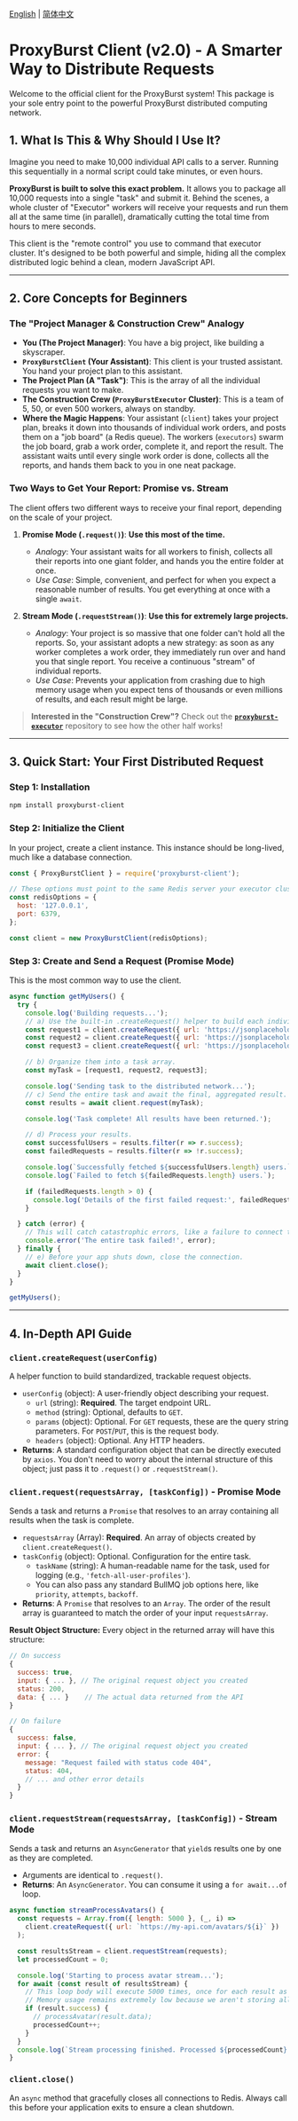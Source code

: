 [English](README.md) | [简体中文](README.zh-CN.md)

# ProxyBurst Client (v2.0) - A Smarter Way to Distribute Requests

Welcome to the official client for the ProxyBurst system! This package is your sole entry point to the powerful ProxyBurst distributed computing network.

## 1. What Is This & Why Should I Use It?

Imagine you need to make 10,000 individual API calls to a server. Running this sequentially in a normal script could take minutes, or even hours.

**ProxyBurst is built to solve this exact problem.** It allows you to package all 10,000 requests into a single "task" and submit it. Behind the scenes, a whole cluster of "Executor" workers will receive your requests and run them all at the same time (in parallel), dramatically cutting the total time from hours to mere seconds.

This client is the "remote control" you use to command that executor cluster. It's designed to be both powerful and simple, hiding all the complex distributed logic behind a clean, modern JavaScript API.

---

## 2. Core Concepts for Beginners

### The "Project Manager & Construction Crew" Analogy
- **You (The Project Manager)**: You have a big project, like building a skyscraper.
- **`ProxyBurstClient` (Your Assistant)**: This client is your trusted assistant. You hand your project plan to this assistant.
- **The Project Plan (A "Task")**: This is the array of all the individual requests you want to make.
- **The Construction Crew (`ProxyBurstExecutor` Cluster)**: This is a team of 5, 50, or even 500 workers, always on standby.
- **Where the Magic Happens**: Your assistant (`client`) takes your project plan, breaks it down into thousands of individual work orders, and posts them on a "job board" (a Redis queue). The workers (`executors`) swarm the job board, grab a work order, complete it, and report the result. The assistant waits until every single work order is done, collects all the reports, and hands them back to you in one neat package.

### Two Ways to Get Your Report: Promise vs. Stream
The client offers two different ways to receive your final report, depending on the scale of your project.

1.  **Promise Mode (`.request()`)**: **Use this most of the time.**
    -   *Analogy*: Your assistant waits for all workers to finish, collects all their reports into one giant folder, and hands you the entire folder at once.
    -   *Use Case*: Simple, convenient, and perfect for when you expect a reasonable number of results. You get everything at once with a single `await`.

2.  **Stream Mode (`.requestStream()`)**: **Use this for extremely large projects.**
    -   *Analogy*: Your project is so massive that one folder can't hold all the reports. So, your assistant adopts a new strategy: as soon as any worker completes a work order, they immediately run over and hand you that single report. You receive a continuous "stream" of individual reports.
    -   *Use Case*: Prevents your application from crashing due to high memory usage when you expect tens of thousands or even millions of results, and each result might be large.

> **Interested in the "Construction Crew"?** Check out the [**`proxyburst-executor`**](https://github.com/cityO/proxyburst-executor) repository to see how the other half works!

---

## 3. Quick Start: Your First Distributed Request

### Step 1: Installation
```bash
npm install proxyburst-client
```

### Step 2: Initialize the Client
In your project, create a client instance. This instance should be long-lived, much like a database connection.
```javascript
const { ProxyBurstClient } = require('proxyburst-client');

// These options must point to the same Redis server your executor cluster is connected to.
const redisOptions = {
  host: '127.0.0.1',
  port: 6379,
};

const client = new ProxyBurstClient(redisOptions);
```

### Step 3: Create and Send a Request (Promise Mode)
This is the most common way to use the client.

```javascript
async function getMyUsers() {
  try {
    console.log('Building requests...');
    // a) Use the built-in .createRequest() helper to build each individual request.
    const request1 = client.createRequest({ url: 'https://jsonplaceholder.typicode.com/users/1' });
    const request2 = client.createRequest({ url: 'https://jsonplaceholder.typicode.com/users/2' });
    const request3 = client.createRequest({ url: 'https://jsonplaceholder.typicode.com/users/invalid' }); // This one will fail

    // b) Organize them into a task array.
    const myTask = [request1, request2, request3];

    console.log('Sending task to the distributed network...');
    // c) Send the entire task and await the final, aggregated result.
    const results = await client.request(myTask);

    console.log('Task complete! All results have been returned.');

    // d) Process your results.
    const successfulUsers = results.filter(r => r.success);
    const failedRequests = results.filter(r => !r.success);

    console.log(`Successfully fetched ${successfulUsers.length} users.`);
    console.log(`Failed to fetch ${failedRequests.length} users.`);

    if (failedRequests.length > 0) {
      console.log('Details of the first failed request:', failedRequests[0].error.message);
    }

  } catch (error) {
    // This will catch catastrophic errors, like a failure to connect to the queue.
    console.error('The entire task failed!', error);
  } finally {
    // e) Before your app shuts down, close the connection.
    await client.close();
  }
}

getMyUsers();
```

---

## 4. In-Depth API Guide

### `client.createRequest(userConfig)`
A helper function to build standardized, trackable request objects.
- `userConfig` (object): A user-friendly object describing your request.
  - `url` (string): **Required**. The target endpoint URL.
  - `method` (string): Optional, defaults to `GET`.
  - `params` (object): Optional. For `GET` requests, these are the query string parameters. For `POST`/`PUT`, this is the request body.
  - `headers` (object): Optional. Any HTTP headers.
- **Returns**: A standard configuration object that can be directly executed by `axios`. You don't need to worry about the internal structure of this object; just pass it to `.request()` or `.requestStream()`.

### `client.request(requestsArray, [taskConfig])` - Promise Mode
Sends a task and returns a `Promise` that resolves to an array containing all results when the task is complete.
- `requestsArray` (Array): **Required**. An array of objects created by `client.createRequest()`.
- `taskConfig` (object): Optional. Configuration for the entire task.
  - `taskName` (string): A human-readable name for the task, used for logging (e.g., `'fetch-all-user-profiles'`).
  - You can also pass any standard BullMQ job options here, like `priority`, `attempts`, `backoff`.
- **Returns**: A `Promise` that resolves to an `Array`. The order of the result array is guaranteed to match the order of your input `requestsArray`.

**Result Object Structure:**
Every object in the returned array will have this structure:
```javascript
// On success
{
  success: true,
  input: { ... }, // The original request object you created
  status: 200,
  data: { ... }    // The actual data returned from the API
}

// On failure
{
  success: false,
  input: { ... }, // The original request object you created
  error: {
    message: "Request failed with status code 404",
    status: 404,
    // ... and other error details
  }
}
```

### `client.requestStream(requestsArray, [taskConfig])` - Stream Mode
Sends a task and returns an `AsyncGenerator` that `yield`s results one by one as they are completed.
- Arguments are identical to `.request()`.
- **Returns**: An `AsyncGenerator`. You can consume it using a `for await...of` loop.

```javascript
async function streamProcessAvatars() {
  const requests = Array.from({ length: 5000 }, (_, i) =>
    client.createRequest({ url: `https://my-api.com/avatars/${i}` })
  );

  const resultsStream = client.requestStream(requests);
  let processedCount = 0;

  console.log('Starting to process avatar stream...');
  for await (const result of resultsStream) {
    // This loop body will execute 5000 times, once for each result as it comes in.
    // Memory usage remains extremely low because we aren't storing all results at once.
    if (result.success) {
      // processAvatar(result.data);
      processedCount++;
    }
  }
  console.log(`Stream processing finished. Processed ${processedCount} avatars.`);
}
```

### `client.close()`
An `async` method that gracefully closes all connections to Redis. Always call this before your application exits to ensure a clean shutdown. 
